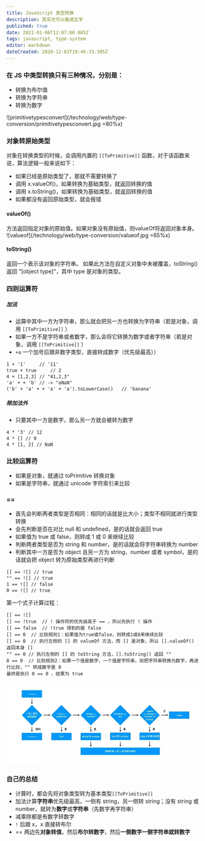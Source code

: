 ```yaml
---
title: JavaScript 类型转换
description: 其实也可以看成玄学
published: true
date: 2021-01-06T12:07:00.885Z
tags: javascript, type-system
editor: markdown
dateCreated: 2020-12-03T10:46:33.305Z
---
```


### 在 JS 中类型转换只有三种情况，分别是：
- 转换为布尔值
- 转换为字符串
- 转换为数字

![primitivetypesconvert](/technology/web/type-conversion/primitivetypesconvert.jpg =80%x)

### 对象转原始类型

对象在转换类型的时候，会调用内置的 `[[ToPrimitive]]` 函数，对于该函数来说，算法逻辑一般来说如下：
* 如果已经是原始类型了，那就不需要转换了
* 调用 x.valueOf()，如果转换为基础类型，就返回转换的值
* 调用 x.toString()，如果转换为基础类型，就返回转换的值
* 如果都没有返回原始类型，就会报错

#### valueOf()
方法返回指定对象的原始值。如果对象没有原始值，则valueOf将返回对象本身。
![valueof](/technology/web/type-conversion/valueof.jpg =65%x)

#### toString()
返回一个表示该对象的字符串。
如果此方法在自定义对象中未被覆盖，toString() 返回 "[object type]"，其中 type 是对象的类型。

### 四则运算符

##### 加法
- 运算中其中一方为字符串，那么就会把另一方也转换为字符串（若是对象，调用 `[[ToPrimitive]]` ）
- 如果一方不是字符串或者数字，那么会将它转换为数字或者字符串（若是对象，调用 `[[ToPrimitive]]` ）
- `+a` 一个加号后跟非数字类型，直接转成数字（优先级最高））

```
1 + '1'     // '11'
true + true     // 2
4 + [1,2,3] // "41,2,3"
'a' + + 'b' // -> "aNaN"
('b' + 'a' + + 'a' + 'a').toLowerCase()   // 'banana'
```

##### 除加法外
- 只要其中一方是数字，那么另一方就会被转为数字

```
4 * '3' // 12
4 * [] // 0
4 * [1, 2] // NaN
```

### 比较运算符
- 如果是对象，就通过 toPrimitive 转换对象
- 如果是字符串，就通过 unicode 字符索引来比较

### ==
- 首先会判断两者类型是否相同：相同的话就是比大小；类型不相同就进行类型转换
- 会先判断是否在对比 null 和 undefined，是的话就会返回 true
- 如果值为 true 或 false，则转成 1 或 0 来继续比较
- 判断两者类型是否为 string 和 number，是的话就会将字符串转换为 number
- 判断其中一方是否为 object 且另一方为 string、number 或者 symbol，是的话就会把 object 转为原始类型再进行判断

```
[] == ![] // true
"" == ![] // true
1 == ![] // false
0 == ![] // true
```
第一个式子计算过程：
```
[] == ![]
[] == !true  // ! 操作符的优先级高于 == ，所以先执行 ! 操作
[] == false  // !true 得到的是 false
[] == 0  // 比较规则1：如果值为true或false，则转成1或0来继续比较
[] == 0  // 执行左侧的 [] 的 valueOf 方法，而 [] 是对象，所以 [].valueOf() 返回本身 []
"" == 0 // 执行左侧的 [] 的 toString 方法，[].toString() 返回 ""
0 == 0  // 比较规则2：如果一个值是数字，一个值是字符串，则把字符串转换为数字，再进行比较，"" 转成数字是 0
最终是执行 0 == 0 ，结果为 true
```

![convertprocess](/technology/web/type-conversion/convertprocess.jpg)

### 自己的总结

- 计算时，都会先将对象类型转为基本类型`[[ToPrimitive]]`
- 加法计算**字符串**优先级最高，一侧有 string，另一侧转 string；没有 string 或 number，就转为**数字**或**字符串**（先数字再字符串）
- 减乘除都是有数字转数字
- `!` 后跟 x，x 直接转布尔
- == 两边先**对象转值**，然后**布尔转数字**，然后**一侧数字一侧字符串就转数字**
